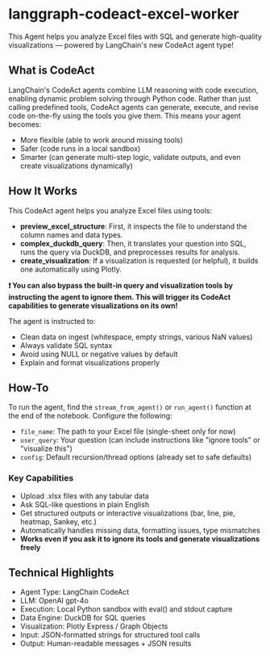 # langgraph-codeact-excel-worker

This Agent helps you analyze Excel files with SQL and generate high-quality visualizations — powered by LangChain's new CodeAct agent type!

## What is CodeAct

LangChain's CodeAct agents combine LLM reasoning with code execution, enabling dynamic problem solving through Python code. Rather than just calling predefined tools, CodeAct agents can generate, execute, and revise code on-the-fly using the tools you give them. This means your agent becomes:

* More flexible (able to work around missing tools)
* Safer (code runs in a local sandbox)
* Smarter (can generate multi-step logic, validate outputs, and even create visualizations dynamically)

## How It Works

This CodeAct agent helps you analyze Excel files using tools:

* **preview_excel_structure**: First, it inspects the file to understand the column names and data types.
* **complex_duckdb_query**: Then, it translates your question into SQL, runs the query via DuckDB, and preprocesses results for analysis.
* **create_visualization**: If a visualization is requested (or helpful), it builds one automatically using Plotly.

**❗ You can also bypass the built-in query and visualization tools by instructing the agent to ignore them. This will trigger its CodeAct capabilities to generate visualizations on its own!** 

The agent is instructed to:
* Clean data on ingest (whitespace, empty strings, various NaN values)
* Always validate SQL syntax
* Avoid using NULL or negative values by default
* Explain and format visualizations properly

## How-To

To run the agent, find the ```stream_from_agent()``` or ```run_agent()``` function at the end of the notebook. Configure the following:

* ```file_name```: The path to your Excel file (single-sheet only for now)
* ```user_query```: Your question (can include instructions like "ignore tools" or "visualize this")
* ```config```: Default recursion/thread options (already set to safe defaults)

### Key Capabilities

* Upload .xlsx files with any tabular data
* Ask SQL-like questions in plain English
* Get structured outputs or interactive visualizations (bar, line, pie, heatmap, Sankey, etc.)
* Automatically handles missing data, formatting issues, type mismatches
* **Works even if you ask it to ignore its tools and generate visualizations freely**

## Technical Highlights

* Agent Type: LangChain CodeAct
* LLM: OpenAI gpt-4o
* Execution: Local Python sandbox with eval() and stdout capture
* Data Engine: DuckDB for SQL queries
* Visualization: Plotly Express / Graph Objects
* Input: JSON-formatted strings for structured tool calls
* Output: Human-readable messages + JSON results





